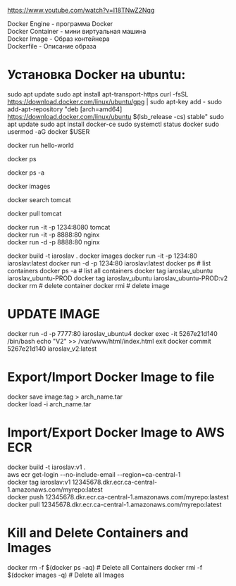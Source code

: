 https://www.youtube.com/watch?v=I18TNwZ2Nqg  

Docker Engine - программа Docker  
Docker Container - мини виртуальная машина  
Docker Image - Образ контейнера  
Dockerfile - Описание образа  

# Установка Docker на ubuntu:  
sudo apt update
sudo apt install apt-transport-https
curl -fsSL https://download.docker.com/linux/ubuntu/gpg | sudo apt-key add -
sudo add-apt-repository "deb [arch=amd64] https://download.docker.com/linux/ubuntu $(lsb_release -cs) stable"
sudo apt update
sudo apt install docker-ce
sudo systemctl status docker
sudo usermod -aG docker $USER

<!-- стянуть и запустить контейнер с образа hello-world -->
docker run hello-world  
<!-- просмотр запущеных контейнеров -->
docker ps  
<!-- просмотр всех контейнеров которые запускались -->
docker ps -a  
<!-- просмотр всех образов -->
docker images  
<!-- поиск образа tomcat на dockerhub -->
docker search tomcat  
<!-- стянуть образ tomcat -->
docker pull tomcat  
<!-- запустить в интерактивном режиме с пробросом портов -->
docker run -it -p 1234:8080 tomcat  
docker run -it -p 8888:80 nginx  
docker run -d -p 8888:80 nginx  

docker build -t iaroslav .
docker images
docker run -it  -p 1234:80  iaroslav:latest
docker run -d -p  1234:80  iaroslav:latest
docker  ps     # list containers
docker  ps -a  # list all containers
docker tag iaroslav_ubuntu iaroslav_ubuntu-PROD
docker tag iaroslav_ubuntu iaroslav_ubuntu-PROD:v2
docker rm   # delete container
docker rmi  # delete image

# UPDATE IMAGE  
docker run -d -p 7777:80 iaroslav_ubuntu4
docker exec -it 5267e21d140 /bin/bash
echo "V2" >> /var/www/html/index.html
exit
docker commit 5267e21d140 iaroslav_v2:latest  


# Export/Import Docker Image to file  
docker save image:tag > arch_name.tar  
docker load -i arch_name.tar  

# Import/Export Docker Image to AWS ECR  
docker build -t iaroslav:v1 .  
aws ecr get-login --no-include-email --region=ca-central-1   
docker tag  iaroslav:v1  12345678.dkr.ecr.ca-central-1.amazonaws.com/myrepo:latest  
docker push 12345678.dkr.ecr.ca-central-1.amazonaws.com/myrepo:lastest  
docker pull 12345678.dkr.ecr.ca-central-1.amazonaws.com/myrepo:latest  

# Kill and Delete Containers and Images
docker rm -f $(docker ps -aq)        # Delete all Containers
docker rmi -f $(docker images -q)    # Delete all Images